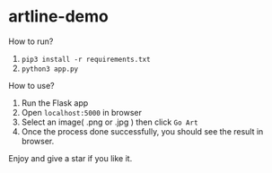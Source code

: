 # artline-demo

How to run?

1. `pip3 install -r requirements.txt`
2. `python3 app.py`

How to use?

1. Run the Flask app
2. Open `localhost:5000` in browser
3. Select an image( .png or .jpg ) then click `Go Art`
4. Once the process done successfully, you should see the result in browser.

Enjoy and give a star if you like it.

